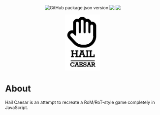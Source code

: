 [comment]: # (All my badges and shit go here. Will have a link to jsdocs and stuff later.)
<p align='center'><img alt="GitHub package.json version" src="https://img.shields.io/github/package-json/v/jackindisguise/hail-caesar-v2?style=for-the-badge" align='center'/> <a href='https://github.com/jackindisguise/hail-caesar-v2/milestone/1'><img src='https://img.shields.io/github/milestones/progress/jackindisguise/hail-caesar-v2/1?style=for-the-badge' align='center'/></a> <a href='https://jackindisguise.github.io/hail-caesar-v2/'><img src='https://img.shields.io/badge/documentation-orange?style=for-the-badge' align='center'/></a></p>

[comment]: # (Place-holder logo.)
<p align='center'><img src='https://raw.githubusercontent.com/jackindisguise/hail-caesar/main/logo.png'/></p>

# About
Hail Caesar is an attempt to recreate a RoM/RoT-style game completely in JavaScript.